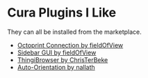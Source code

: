 # Cura Plugins I Like

They can all be installed from the marketplace.

- [Octoprint Connection by fieldOfView](https://github.com/fieldOfView/Cura-OctoPrintPlugin)
- [Sidebar GUI by fieldOfView](https://github.com/fieldOfView/Cura-SidebarGUIPlugin)
- [ThingiBrowser by ChrisTerBeke](https://github.com/ChrisTerBeke/ThingiBrowser)
- [Auto-Orientation by nallath](https://github.com/nallath/CuraOrientationPlugin)


